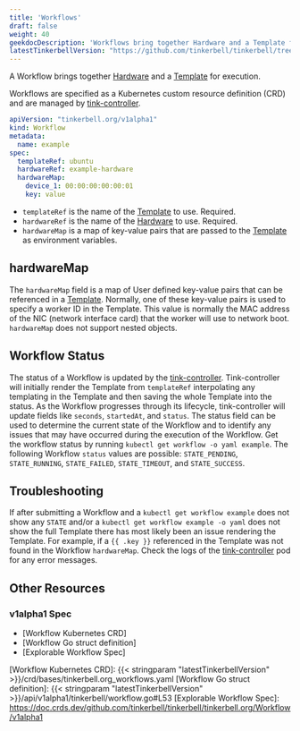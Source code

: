 ```yaml
---
title: 'Workflows'
draft: false
weight: 40
geekdocDescription: 'Workflows bring together Hardware and a Template for execution.'
latestTinkerbellVersion: "https://github.com/tinkerbell/tinkerbell/tree/v0.18.3"
---
```


A Workflow brings together [Hardware] and a [Template] for execution.

Workflows are specified as a Kubernetes custom resource definition (CRD) and are managed by [tink-controller].

```yaml
apiVersion: "tinkerbell.org/v1alpha1"
kind: Workflow
metadata:
  name: example
spec:
  templateRef: ubuntu
  hardwareRef: example-hardware
  hardwareMap:
    device_1: 00:00:00:00:00:01
    key: value
```

- `templateRef` is the name of the [Template] to use. Required.
- `hardwareRef` is the name of the [Hardware] to use. Required.
- `hardwareMap` is a map of key-value pairs that are passed to the [Template] as environment variables.

## hardwareMap

The `hardwareMap` field is a map of User defined key-value pairs that can be referenced in a [Template]. Normally, one of these key-value pairs is used to specify a worker ID in the Template. This value is normally the MAC address of the NIC (network interface card) that the worker will use to network boot. `hardwareMap` does not support nested objects.

## Workflow Status

The status of a Workflow is updated by the [tink-controller]. Tink-controller will initially render the Template from `templateRef` interpolating any templating in the Template and then saving the whole Template into the status. As the Workflow progresses through its lifecycle, tink-controller will update fields like `seconds`, `startedAt`, and `status`. The status field can be used to determine the current state of the Workflow and to identify any issues that may have occurred during the execution of the Workflow. Get the workflow status by running `kubectl get workflow -o yaml example`. The following Workflow `status` values are possible: `STATE_PENDING`, `STATE_RUNNING`, `STATE_FAILED`, `STATE_TIMEOUT`, and `STATE_SUCCESS`.

## Troubleshooting

If after submitting a Workflow and a `kubectl get workflow example` does not show any `STATE` and/or a `kubectl get workflow example -o yaml` does not show the full Template there has most likely been an issue rendering the Template. For example, if a `{{ .key }}` referenced in the Template was not found in the Workflow `hardwareMap`. Check the logs of the [tink-controller] pod for any error messages.

## Other Resources

### v1alpha1 Spec

- [Workflow Kubernetes CRD]
- [Workflow Go struct definition]
- [Explorable Workflow Spec]

[Hardware]: /docs/concepts/hardware
[Template]: /docs/concepts/templates
[tink-controller]: /docs/services/tink-controller
[Workflow Kubernetes CRD]: {{< stringparam "latestTinkerbellVersion" >}}/crd/bases/tinkerbell.org_workflows.yaml
[Workflow Go struct definition]: {{< stringparam "latestTinkerbellVersion" >}}/api/v1alpha1/tinkerbell/workflow.go#L53
[Explorable Workflow Spec]: <https://doc.crds.dev/github.com/tinkerbell/tinkerbell/tinkerbell.org/Workflow/v1alpha1>
